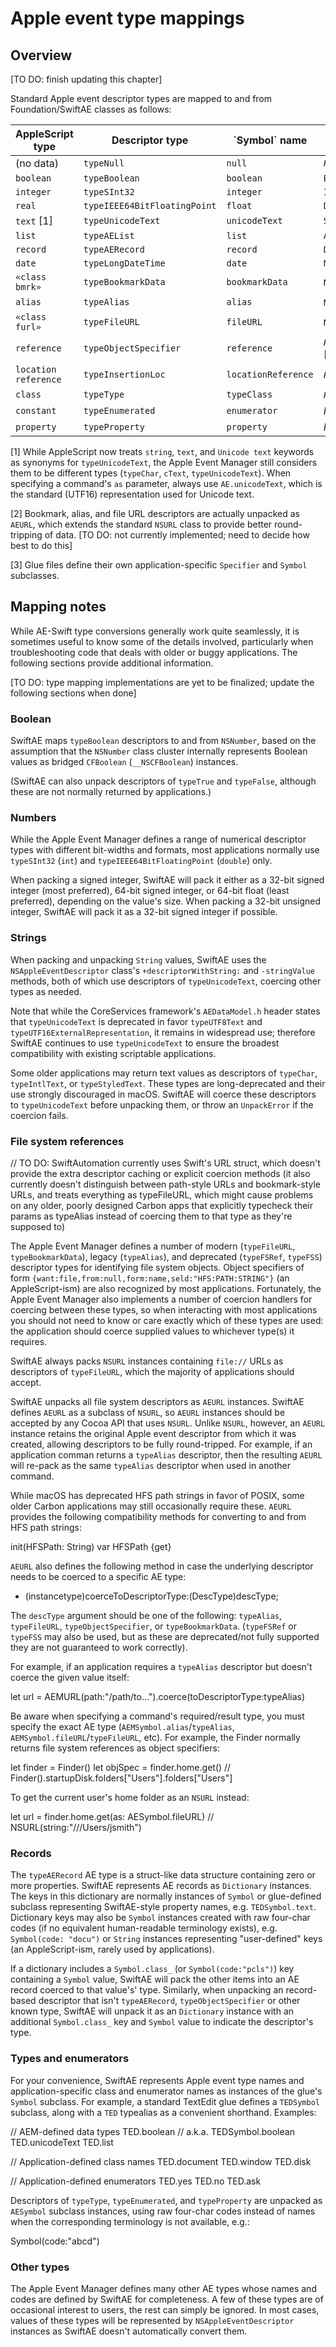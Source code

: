 # Apple event type mappings

## Overview

[TO DO: finish updating this chapter]

Standard Apple event descriptor types are mapped to and from Foundation/SwiftAE classes as follows:

<table width="100%" summary="AE-Foundation type mappings">
<thead>
<tr><th>AppleScript type</th><th>Descriptor type</th><th>`Symbol` name</th><th>Cocoa class</th></tr>
</thead>
<tbody>
<tr><td>(no data)</td><td><code>typeNull</code></td><td><code>null</code></td><td><code><var>PREFIX</var>App</code></td></tr>
<tr><td><code>boolean</code></td><td><code>typeBoolean</code></td><td><code>boolean</code></td><td><code>Bool</code></tr>
<tr><td><code>integer</code></td><td><code>typeSInt32</code></td><td><code>integer</code></td><td><code>Int</code></td></tr>
<tr><td><code>real</code></td><td><code>typeIEEE64BitFloatingPoint</code></td><td><code>float</code></td><td><code>Double</code></td></tr>
<tr><td><code>text</code> [1]</td><td><code>typeUnicodeText</code></td><td><code>unicodeText</code></td><td><code>String</code></td></tr>
<tr><td><code>list</code></td><td><code>typeAEList</code></td><td><code>list</code></td><td><code>Array</code></td></tr>
<tr><td><code>record</code></td><td><code>typeAERecord</code></td><td><code>record</code></td><td><code>Dictionary</code></td></tr>
<tr><td><code>date</code></td><td><code>typeLongDateTime</code></td><td><code>date</code></td><td><code>NSDate</code></td></tr>
<tr><td><code>«class bmrk»</code></td><td><code>typeBookmarkData</code></td><td><code>bookmarkData</code></td><td><code>NSURL</code> [2]</td></tr>
<tr><td><code>alias</code></td><td><code>typeAlias</code></td><td><code>alias</code></td><td><code>NSURL</code> [2]</td></tr>
<tr><td><code>«class furl»</code></td><td><code>typeFileURL</code></td><td><code>fileURL</code></td><td><code>NSURL</code> [2]</td></tr>
<tr><td><code>reference</code></td><td><code>typeObjectSpecifier</code></td><td><code>reference</code></td><td><code><var>PREFIX</var>Object</code>/<var>PREFIX</var>Elements</code> [3]</td></tr>
<tr><td><code>location reference</code></td><td><code>typeInsertionLoc</code></td><td><code>locationReference</code></td><td><code><var>PREFIX</var>Insertion</code></code> [3]</td></tr>
<tr><td><code>class</code></td><td><code>typeType</code></td><td><code>typeClass</code></td><td><code><var>PREFIX</var>Symbol</code> [3]</td></tr>
<tr><td><code>constant</code></td><td><code>typeEnumerated</code></td><td><code>enumerator</code></td><td><var>PREFIX</var>Symbol</code> [3]</td></tr>
<tr><td><code>property</code></td><td><code>typeProperty</code></td><td><code>property</code></td><td><var>PREFIX</var>Symbol</code> [3]</td></tr>
</tbody>
</table>

[1] While AppleScript now treats `string`, `text`, and `Unicode text` keywords as synonyms for `typeUnicodeText`, the Apple Event Manager still  considers them to be different types (`typeChar`, `cText`, `typeUnicodeText`). When specifying a command's `as` parameter, always use `AE.unicodeText`, which is the standard (UTF16) representation used for Unicode text.

[2] Bookmark, alias, and file URL descriptors are actually unpacked as `AEURL`, which extends the standard `NSURL` class to provide better round-tripping of data. [TO DO: not currently implemented; need to decide how best to do this]

[3] Glue files define their own application-specific `Specifier` and `Symbol` subclasses.


## Mapping notes

While AE-Swift type conversions generally work quite seamlessly, it is sometimes useful to know some of the details involved, particularly when troubleshooting code that deals with older or buggy applications. The following sections provide additional information.

[TO DO: type mapping implementations are yet to be finalized; update the following sections when done]


### Boolean

SwiftAE maps `typeBoolean` descriptors to and from `NSNumber`, based on the assumption that the `NSNumber` class cluster internally represents Boolean values as bridged `CFBoolean` (`__NSCFBoolean`) instances.

(SwiftAE can also unpack descriptors of `typeTrue` and `typeFalse`, although these are not normally returned by applications.)


### Numbers

While the Apple Event Manager defines a range of numerical descriptor types with different bit-widths and formats, most applications normally use `typeSInt32` (`int`) and `typeIEEE64BitFloatingPoint` (`double`) only.

When packing a signed integer, SwiftAE will pack it either as a 32-bit signed integer (most preferred), 64-bit signed integer, or 64-bit float (least preferred), depending on the value's size. When packing a 32-bit unsigned integer, SwiftAE will pack it as a 32-bit signed integer if possible.


### Strings

When packing and unpacking `String` values, SwiftAE uses the `NSAppleEventDescriptor` class's `+descriptorWithString:` and `-stringValue` methods, both of which use descriptors of `typeUnicodeText`, coercing other types as needed.

Note that while the CoreServices framework's `AEDataModel.h` header states that `typeUnicodeText` is deprecated in favor `typeUTF8Text` and `typeUTF16ExternalRepresentation`, it remains in widespread use; therefore SwiftAE continues to use `typeUnicodeText` to ensure the broadest compatibility with existing scriptable applications.

Some older applications may return text values as descriptors of `typeChar`, `typeIntlText`, or `typeStyledText`. These types are long-deprecated and their use strongly discouraged in macOS. SwiftAE will coerce these descriptors to `typeUnicodeText` before unpacking them, or throw an `UnpackError` if the coercion fails.


### File system references

// TO DO: SwiftAutomation currently uses Swift's URL struct, which doesn't provide the extra descriptor caching or explicit coercion methods (it also currently doesn't distinguish between path-style URLs and bookmark-style URLs, and treats everything as typeFileURL, which might cause problems on any older, poorly designed Carbon apps that explicitly typecheck their params as typeAlias instead of coercing them to that type as they're supposed to)

The Apple Event Manager defines a number of modern (`typeFileURL`, `typeBookmarkData`), legacy (`typeAlias`), and deprecated (`typeFSRef`, `typeFSS`) descriptor types for identifying file system objects. Object specifiers of form `{want:file,from:null,form:name,seld:"HFS:PATH:STRING"}` (an AppleScript-ism) are also recognized by most applications. Fortunately, the Apple Event Manager also implements a number of coercion handlers for coercing between these types, so when interacting with most applications you should not need to know or care exactly which of these types are used: the application should coerce supplied values to whichever type(s) it requires.

SwiftAE always packs `NSURL` instances containing `file://` URLs as descriptors of `typeFileURL`, which the majority of applications should accept.

SwiftAE unpacks all file system descriptors as `AEURL` instances. SwiftAE defines `AEURL` as  a subclass of `NSURL`, so `AEURL` instances should be accepted by any Cocoa API that uses `NSURL`. Unlike `NSURL`, however, an `AEURL` instance retains the original Apple event descriptor from which it was created, allowing descriptors to be fully round-tripped. For example, if an application comman returns a `typeAlias` descriptor, then the resulting `AEURL` will re-pack as the same `typeAlias` descriptor when used in another command.

While macOS has deprecated HFS path strings in favor of POSIX, some older Carbon applications may still occasionally require these. `AEURL` provides the following compatibility methods for converting to and from HFS path strings:

  init(HFSPath: String)
  var HFSPath {get}

`AEURL` also defines the following method in case the underlying descriptor needs to be coerced to a specific AE type:

  - (instancetype)coerceToDescriptorType:(DescType)descType;

The `descType` argument should be one of the following: `typeAlias`, `typeFileURL`, `typeObjectSpecifier`, or `typeBookmarkData`. (`typeFSRef` or `typeFSS` may also be used, but as these are deprecated/not fully supported they are not guaranteed to work correctly).

For example, if an application requires a `typeAlias` descriptor but doesn't coerce the given value itself:

  let url = AEMURL(path:"/path/to...").coerce(toDescriptorType:typeAlias)

Be aware when specifying a command's required/result type, you must specify the exact AE type (`AEMSymbol.alias`/`typeAlias`, `AEMSymbol.fileURL`/`typeFileURL`, etc). For example, the Finder normally returns file system references as object specifiers:

  let finder = Finder()
  let objSpec = finder.home.get()
  // Finder().startupDisk.folders["Users"].folders["Users"]

 To get the current user's home folder as an `NSURL` instead:

  let url = finder.home.get(as: AESymbol.fileURL)
  // NSURL(string:"///Users/jsmith")


### Records

The `typeAERecord` AE type is a struct-like data structure containing zero or more properties. SwiftAE represents AE records as `Dictionary` instances. The keys in this dictionary are normally instances of `Symbol` or glue-defined subclass representing SwiftAE-style property names, e.g. `TEDSymbol.text`. Dictionary keys may also be `Symbol` instances created with raw four-char codes (if no equivalent human-readable terminology exists), e.g. `Symbol(code: "docu")` or `String` instances representing "user-defined" keys (an AppleScript-ism, rarely used by applications).

If a dictionary includes a `Symbol.class_` (or `Symbol(code:"pcls")`) key containing a `Symbol` value, SwiftAE will pack the other items into an AE record coerced to that value's' type. Similarly, when unpacking an record-based descriptor that isn't `typeAERecord`, `typeObjectSpecifier` or other known type, SwiftAE will unpack it as an `Dictionary` instance with an additional `Symbol.class_` key and `Symbol` value to indicate the descriptor's type.


### Types and enumerators

For your convenience, SwiftAE represents Apple event type names and application-specific class and enumerator names as instances of the glue's `Symbol` subclass. For example, a standard TextEdit glue defines a `TEDSymbol` subclass, along with a `TED` typealias as a convenient shorthand. Examples:

  // AEM-defined data types
  TED.boolean // a.k.a. TEDSymbol.boolean
  TED.unicodeText
  TED.list

  // Application-defined class names
  TED.document
  TED.window
  TED.disk

  // Application-defined enumerators
  TED.yes
  TED.no
  TED.ask

Descriptors of `typeType`, `typeEnumerated`, and `typeProperty` are unpacked as `AESymbol` subclass instances, using raw four-char codes instead of names when the corresponding terminology is not available, e.g.:

  Symbol(code:"abcd")


### Other types

The Apple Event Manager defines many other AE types whose names and codes are defined by SwiftAE for completeness. A few of these types are of occasional interest to users, the rest can simply be ignored. In most cases, values of these types will be represented by `NSAppleEventDescriptor` instances as SwiftAE doesn't automatically convert them.



